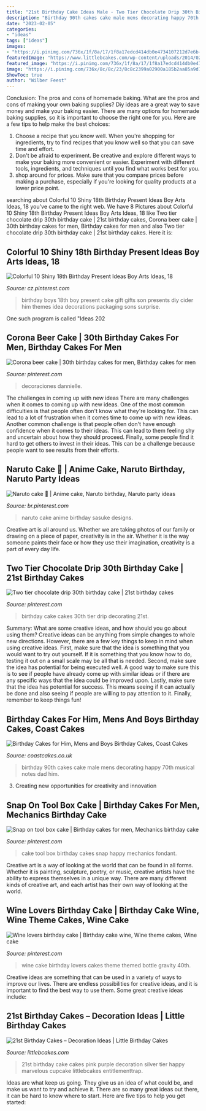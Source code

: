 ```yaml
---
title: "21st Birthday Cake Ideas Male - Two Tier Chocolate Drip 30th Birthday Cake"
description: "Birthday 90th cakes cake male mens decorating happy 70th musical notes dad him"
date: "2023-02-05"
categories:
- "ideas"
tags: ["ideas"]
images:
- "https://i.pinimg.com/736x/1f/8a/17/1f8a17edcd414db0e4734107212d7e6b--th-cake-th-birthday-cakes.jpg"
featuredImage: "https://www.littlebcakes.com/wp-content/uploads/2014/02/21st-Birthday-Cakes.jpg"
featured_image: "https://i.pinimg.com/736x/1f/8a/17/1f8a17edcd414db0e4734107212d7e6b--th-cake-th-birthday-cakes.jpg"
image: "https://i.pinimg.com/736x/8c/8c/23/8c8c2399a02900a185b2aa85a9d1b9f0.jpg"
ShowToc: true
author: "Wilber Feest"
---
```



Conclusion: The pros and cons of homemade baking.
What are the pros and cons of making your own baking supplies? Diy ideas are a great way to save money and make your baking easier. There are many options for homemade baking supplies, so it is important to choose the right one for you. Here are a few tips to help make the best choices: 
1. Choose a recipe that you know well. When you're shopping for ingredients, try to find recipes that you know well so that you can save time and effort. 
2. Don't be afraid to experiment. Be creative and explore different ways to make your baking more convenient or easier. Experiment with different tools, ingredients, and techniques until you find what works best for you. 
3. shop around for prices. Make sure that you compare prices before making a purchase, especially if you're looking for quality products at a lower price point.

	

		
searching about Colorful 10 Shiny 18th Birthday Present Ideas Boy Arts Ideas, 18 you've came to the right web. We have 8 Pictures about Colorful 10 Shiny 18th Birthday Present Ideas Boy Arts Ideas, 18 like Two tier chocolate drip 30th birthday cake | 21st birthday cakes, Corona beer cake | 30th birthday cakes for men, Birthday cakes for men and also Two tier chocolate drip 30th birthday cake | 21st birthday cakes. Here it is:
		
    
## Colorful 10 Shiny 18th Birthday Present Ideas Boy Arts Ideas, 18

<img loading=lazy src="https://i.pinimg.com/736x/8c/8c/23/8c8c2399a02900a185b2aa85a9d1b9f0.jpg" onerror="this.onerror=null;this.src='https://tse4.mm.bing.net/th?id=OIP.qysKdmKnuAcrem2iWR6jLQHaJ3&amp;pid=15.1';" alt="Colorful 10 Shiny 18th Birthday Present Ideas Boy Arts Ideas, 18">

_Source: cz.pinterest.com_

>birthday boys 18th boy present cake gift gifts son presents diy cider him themes idea decorations packaging sons surprise. 

	

One such program is called "Ideas 202
    
## Corona Beer Cake | 30th Birthday Cakes For Men, Birthday Cakes For Men

<img loading=lazy src="https://i.pinimg.com/736x/57/e3/aa/57e3aafc4aeec7f2f8c53ae9b8bfe47e.jpg" onerror="this.onerror=null;this.src='https://tse1.mm.bing.net/th?id=OIP.xYFtAPeVriCPpwlduzfBJAHaJ3&amp;pid=15.1';" alt="Corona beer cake | 30th birthday cakes for men, Birthday cakes for men">

_Source: pinterest.com_

>decoraciones dannielle. 

	

The challenges in coming up with new ideas
There are many challenges when it comes to coming up with new ideas. One of the most common difficulties is that people often don't know what they're looking for. This can lead to a lot of frustration when it comes time to come up with new ideas. Another common challenge is that people often don't have enough confidence when it comes to their ideas. This can lead to them feeling shy and uncertain about how they should proceed. Finally, some people find it hard to get others to invest in their ideas. This can be a challenge because people want to see results from their efforts.

    
## Naruto Cake 🎂 | Anime Cake, Naruto Birthday, Naruto Party Ideas

<img loading=lazy src="https://i.pinimg.com/736x/bd/13/e2/bd13e21cbe0b040317e8b0b2e03eb1ee.jpg" onerror="this.onerror=null;this.src='https://tse1.mm.bing.net/th?id=OIP.hxGyFhS8Tk1l1TXkDBWheAHaNd&amp;pid=15.1';" alt="Naruto cake 🎂 | Anime cake, Naruto birthday, Naruto party ideas">

_Source: br.pinterest.com_

>naruto cake anime birthday sasuke designs. 

	

Creative art is all around us. Whether we are taking photos of our family or drawing on a piece of paper, creativity is in the air. Whether it is the way someone paints their face or how they use their imagination, creativity is a part of every day life.

    
## Two Tier Chocolate Drip 30th Birthday Cake | 21st Birthday Cakes

<img loading=lazy src="https://i.pinimg.com/736x/1f/8a/17/1f8a17edcd414db0e4734107212d7e6b--th-cake-th-birthday-cakes.jpg" onerror="this.onerror=null;this.src='https://tse1.mm.bing.net/th?id=OIP.-jRie77F137UT67WY89RZAHaNK&amp;pid=15.1';" alt="Two tier chocolate drip 30th birthday cake | 21st birthday cakes">

_Source: pinterest.com_

>birthday cake cakes 30th tier drip decorating 21st. 

	

Summary: What are some creative ideas, and how should you go about using them?
Creative ideas can be anything from simple changes to whole new directions. However, there are a few key things to keep in mind when using creative ideas. First, make sure that the idea is something that you would want to try out yourself. If it is something that you know how to do, testing it out on a small scale may be all that is needed. Second, make sure the idea has potential for being executed well. A good way to make sure this is to see if people have already come up with similar ideas or if there are any specific ways that the idea could be improved upon. Lastly, make sure that the idea has potential for success. This means seeing if it can actually be done and also seeing if people are willing to pay attention to it. Finally, remember to keep things fun!

    
## Birthday Cakes For Him, Mens And Boys Birthday Cakes, Coast Cakes

<img loading=lazy src="https://coastcakes.co.uk/wp-content/uploads/2013/11/Picture-35774s.jpg" onerror="this.onerror=null;this.src='https://tse3.mm.bing.net/th?id=OIP.08GDLbaN217wDJU2zSEuxAHaKl&amp;pid=15.1';" alt="Birthday Cakes for Him, Mens and Boys Birthday Cakes, Coast Cakes">

_Source: coastcakes.co.uk_

>birthday 90th cakes cake male mens decorating happy 70th musical notes dad him. 

	

3. Creating new opportunities for creativity and innovation 

    
## Snap On Tool Box Cake | Birthday Cakes For Men, Mechanics Birthday Cake

<img loading=lazy src="https://i.pinimg.com/736x/2b/56/23/2b5623e6033dc2a4c2f371755cde259d--tool-box-cake.jpg" onerror="this.onerror=null;this.src='https://tse1.mm.bing.net/th?id=OIP.SI9yrf_YOpPRxQyqIF5ajgHaJ3&amp;pid=15.1';" alt="Snap on tool box cake | Birthday cakes for men, Mechanics birthday cake">

_Source: pinterest.com_

>cake tool box birthday cakes snap happy mechanics fondant. 

	

Creative art is a way of looking at the world that can be found in all forms. Whether it is painting, sculpture, poetry, or music, creative artists have the ability to express themselves in a unique way. There are many different kinds of creative art, and each artist has their own way of looking at the world.

    
## Wine Lovers Birthday Cake | Birthday Cake Wine, Wine Theme Cakes, Wine Cake

<img loading=lazy src="https://i.pinimg.com/736x/b1/bd/38/b1bd383892bb0a3334b2c93a5bc44394.jpg" onerror="this.onerror=null;this.src='https://tse3.mm.bing.net/th?id=OIP.zFtWGkFrPEp1ddO-uqitkQHaMa&amp;pid=15.1';" alt="Wine lovers birthday cake | Birthday cake wine, Wine theme cakes, Wine cake">

_Source: pinterest.com_

>wine cake birthday lovers cakes theme themed bottle gravity 40th. 

	

Creative ideas are something that can be used in a variety of ways to improve our lives. There are endless possibilities for creative ideas, and it is important to find the best way to use them. Some great creative ideas include:

    
## 21st Birthday Cakes – Decoration Ideas | Little Birthday Cakes

<img loading=lazy src="https://www.littlebcakes.com/wp-content/uploads/2014/02/21st-Birthday-Cakes.jpg" onerror="this.onerror=null;this.src='https://tse3.mm.bing.net/th?id=OIP.aWPKOjpY7p23B90pEj7SbAHaJ4&amp;pid=15.1';" alt="21st Birthday Cakes – Decoration Ideas | Little Birthday Cakes">

_Source: littlebcakes.com_

>21st birthday cake cakes pink purple decoration silver tier happy marvelous cupcake littlebcakes entitlementtrap. 

	

Ideas are what keep us going. They give us an idea of what could be, and make us want to try and achieve it. There are so many great ideas out there, it can be hard to know where to start. Here are five tips to help you get started: 

